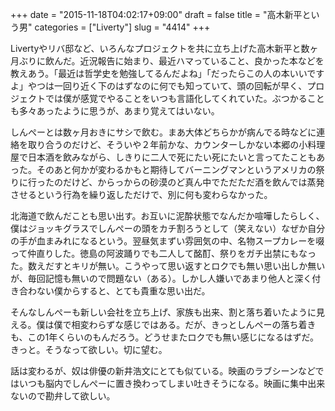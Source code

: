 +++
date = "2015-11-18T04:02:17+09:00"
draft = false
title = "高木新平という男"
categories = ["Liverty"]
slug = "4414"
+++

Livertyやリバ邸など、いろんなプロジェクトを共に立ち上げた高木新平と数ヶ月ぶりに飲んだ。近況報告に始まり、最近ハマっていること、良かった本などを教えあう。「最近は哲学史を勉強してるんだよね」「だったらこの人の本いいですよ」やつは一回り近く下のはずなのに何でも知っていて、頭の回転が早く、プロジェクトでは僕が感覚でやることをいつも言語化してくれていた。ぶつかることも多々あったように思うが、あまり覚えてはいない。

しんぺーとは数ヶ月おきにサシで飲む。まあ大体どちらかが病んでる時などに連絡を取り合うのだけど、そういや２年前かな、カウンターしかない本郷の小料理屋で日本酒を飲みながら、しきりに二人で死にたい死にたいと言ってたこともあった。そのあと何かが変わるかもと期待してバーニングマンというアメリカの祭りに行ったのだけど、からっからの砂漠のど真ん中でただただ酒を飲んでは蒸発させるという行為を繰り返しただけで、別に何も変わらなかった。

北海道で飲んだことも思い出す。お互いに泥酔状態でなんだか喧嘩したらしく、僕はジョッキグラスでしんぺーの頭をカチ割ろうとして（笑えない）なぜか自分の手が血まみれになるという。翌昼気まずい雰囲気の中、名物スープカレーを啜って仲直りした。徳島の阿波踊りでも二人して酩酊、祭りをガチ出禁にもなった。数えだすとキリが無い。こうやって思い返すとロクでも無い思い出しか無いが、毎回記憶も無いので問題ない（ある）。しかし人嫌いであまり他人と深く付き合わない僕からすると、とても貴重な思い出だ。

そんなしんぺーも新しい会社を立ち上げ、家族も出来、割と落ち着いたように見える。僕は僕で相変わらずな感じではある。だが、きっとしんぺーの落ち着きも、この1年くらいのもんだろう。どうせまたロクでも無い感じになるはずだ。きっと。そうなって欲しい。切に望む。

話は変わるが、奴は俳優の新井浩文にとても似ている。映画のラブシーンなどではいつも脳内でしんぺーに置き換わってしまい吐きそうになる。映画に集中出来ないので勘弁して欲しい。
